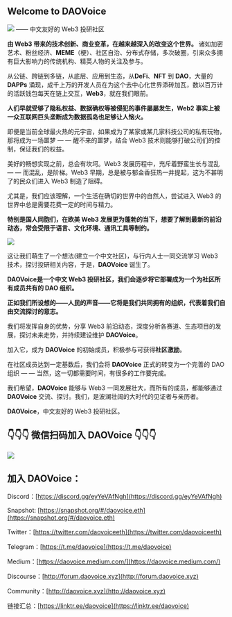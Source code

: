 ## Welcome to DAOVoice 
  
 ![](https://miro.medium.com/fit/c/131/131/1*vCnX8-nkjsJ1iyBg27EI1g.png) —— 中文友好的 Web3 投研社区 

**由 Web3 带来的技术创新、商业变革，在越来越深入的改变这个世界。**
诸如加密艺术、粉丝经济、**MEME**（梗）、社区自治、分布式存储，多次破圈，引来众多拥有巨大影响力的传统机构、精英人物的关注及参与。

从公链、跨链到多链，从底层、应用到生态，从**DeFi**、**NFT** 到 **DAO**，大量的 **DAPPs** 涌现，成千上万的开发人员在为这个去中心化世界添砖加瓦，数以百万计的活跃钱包每天在链上交互，**Web3**，就在我们眼前。

**人们早就受够了隐私权益、数据确权等被侵犯的事件屡屡发生，Web2 事实上被一众互联网巨头垄断成为数据孤岛也足够让人恼火。**

即便是当前全球最火热的元宇宙，如果成为了某家或某几家科技公司的私有玩物，那将成为一场噩梦 — — 醒不来的噩梦，结合 Web3 技术则能够打破公司们的控制，保证我们的权益。

美好的畅想实现之前，总会有坎坷。Web3 发展历程中，充斥着野蛮生长与混乱 — — 而混乱，是阶梯。Web3 早期，总是被与郁金香狂热一并提起，这为不甚明了的民众们进入 Web3 制造了阻碍。

尤其是，我们应该理解，一个生活在确切的世界中的自然人，尝试进入 Web3 的世界中总是需要花费一定的时间与精力。

**特别是国人同胞们，在欧美 Web3 发展更为蓬勃的当下，想要了解到最新的前沿动态，常会受限于语言、文化环境、通讯工具等制约。**

![](https://miro.medium.com/max/1360/0*zueT7Uj7yv8_eN08)

这让我们萌生了一个想法(建立一个中文社区)，与行内人士一同交流学习 Web3 技术，探讨投研相关内容，于是，**DAOVoice** 诞生了。

**DAOVoice是一个中文 Web3 投研社区，我们会逐步将它部署成为一个为社区所有成员共有的 DAO 组织。** 

**正如我们所设想的——人民的声音——它将是我们共同拥有的组织，代表着我们自由交流探讨的意志。** 

我们将发挥自身的优势，分享 Web3 前沿动态，深度分析各赛道、生态项目的发展，探讨未来走势，并持续建设维护 **DAOVoice**。

加入它，成为 **DAOVoice** 的初始成员，积极参与可获得**社区激励**。

在社区成员达到一定基数后，我们会将 **DAOVoice** 正式的转变为一个完善的 DAO 组织 — — 当然，这一切都需要时间，有很多的工作要完成。

我们希望，**DAOVoice** 能够与 Web3 一同发展壮大，而所有的成员，都能够通过 **DAOVoice** 交流、探讨。我们，是波澜壮阔的大时代的见证者与亲历者。

**DAOVoice**，中文友好的 Web3 投研社区。

## 👇👇👇 微信扫码加入 DAOVoice 👇👇👇

![](https://miro.medium.com/max/500/0*Z2-16sPe0dCe8wXk)

## 加入 DAOVoice：

Discord：[https://discord.gg/eyYeVAfNgh](https://discord.gg/eyYeVAfNgh)

Snapshot: [https://snapshot.org/#/daovoice.eth](https://snapshot.org/#/daovoice.eth)

Twitter：[https://twitter.com/daovoiceeth](https://twitter.com/daovoiceeth)

Telegram：[https://t.me/daovoice](https://t.me/daovoice)

Medium：[https://daovoice.medium.com/](https://daovoice.medium.com/)

Discourse：[http://forum.daovoice.xyz](http://forum.daovoice.xyz)

Community：[http://daovoice.xyz](http://daovoice.xyz)

链接汇总：[https://linktr.ee/daovoice](https://linktr.ee/daovoice)
